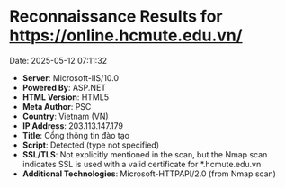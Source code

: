 # Reconnaissance Results for https://online.hcmute.edu.vn/

Date: 2025-05-12 07:11:32

- **Server**: Microsoft-IIS/10.0
- **Powered By**: ASP.NET
- **HTML Version**: HTML5
- **Meta Author**: PSC
- **Country**: Vietnam (VN)
- **IP Address**: 203.113.147.179
- **Title**: Cổng thông tin đào tạo
- **Script**: Detected (type not specified)
- **SSL/TLS**: Not explicitly mentioned in the scan, but the Nmap scan indicates SSL is used with a valid certificate for *.hcmute.edu.vn
- **Additional Technologies**: Microsoft-HTTPAPI/2.0 (from Nmap scan)